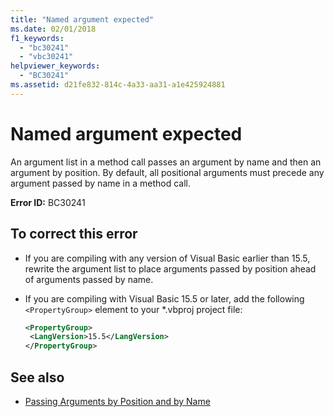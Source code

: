 ```yaml
---
title: "Named argument expected"
ms.date: 02/01/2018
f1_keywords:
  - "bc30241"
  - "vbc30241"
helpviewer_keywords:
  - "BC30241"
ms.assetid: d21fe832-814c-4a33-aa31-a1e425924881
---
```

# Named argument expected

An argument list in a method call passes an argument by name and then an argument by position. By default, all positional arguments must precede any argument passed by name in a method call.

**Error ID:** BC30241

## To correct this error

- If you are compiling with any version of Visual Basic earlier than 15.5, rewrite the argument list to place arguments passed by position ahead of arguments passed by name.

- If you are compiling with Visual Basic 15.5 or later, add the following `<PropertyGroup>` element to your \*.vbproj project file:

   ```xml
   <PropertyGroup>
    <LangVersion>15.5</LangVersion>
   </PropertyGroup>
   ```

## See also

- [Passing Arguments by Position and by Name](../programming-guide/language-features/procedures/passing-arguments-by-position-and-by-name.md)
